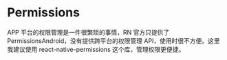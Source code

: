 # Permissions
APP 平台的权限管理是一件很繁琐的事情，RN 官方只提供了 PermissionsAndroid，没有提供跨平台的权限管理 API，使用时很不方便。这里我建议使用 react-native-permissions 这个库，管理权限更便捷。